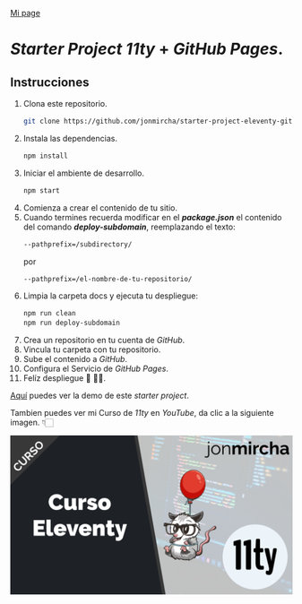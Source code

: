 [Mi page](https://copycat339.github.io/Dragon-Age-Wiki/)
# _Starter Project_ _11ty_ + _GitHub Pages_.

## Instrucciones

1. Clona este repositorio.
   ```bash
   git clone https://github.com/jonmircha/starter-project-eleventy-github-pages.git
   ```
1. Instala las dependencias.
   ```bash
   npm install
   ```
1. Iniciar el ambiente de desarrollo.
   ```bash
   npm start
   ```
1. Comienza a crear el contenido de tu sitio.
1. Cuando termines recuerda modificar en el _**package.json**_ el contenido del comando _**deploy-subdomain**_, reemplazando el texto:
   ```bash
   --pathprefix=/subdirectory/
   ```
   por
   ```bash
   --pathprefix=/el-nombre-de-tu-repositorio/
   ```
1. Limpia la carpeta docs y ejecuta tu despliegue:
   ```bash
   npm run clean
   npm run deploy-subdomain
   ```
1. Crea un repositorio en tu cuenta de _GitHub_.
1. Vincula tu carpeta con tu repositorio.
1. Sube el contenido a _GitHub_.
1. Configura el Servicio de _GitHub Pages_.
1. Felíz despliegue 🥳 🦡🎈.

[Aquí](https://jonmircha.github.io/starter-project-eleventy-github-pages/) puedes ver la demo de este _starter project_.

Tambien puedes ver mi Curso de _11ty_ en _YouTube_, da clic a la siguiente imagen. 👇🏻

[![Curso Eleventy](code/img/curso-youtube.png)](https://www.youtube.com/watch?v=yCF9l4_E5rI)
